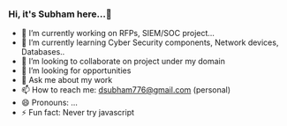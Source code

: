 ### Hi, it's Subham here...👋


- 🔭 I’m currently working on RFPs, SIEM/SOC project...
- 🌱 I’m currently learning Cyber Security components, Network devices, Databases..
- 👯 I’m looking to collaborate on project under my domain
- 🤔 I’m looking for opportunities
- 💬 Ask me about my work
- 📫 How to reach me: dsubham776@gmail.com (personal)
- 😄 Pronouns: ...
- ⚡ Fun fact: Never try javascript

